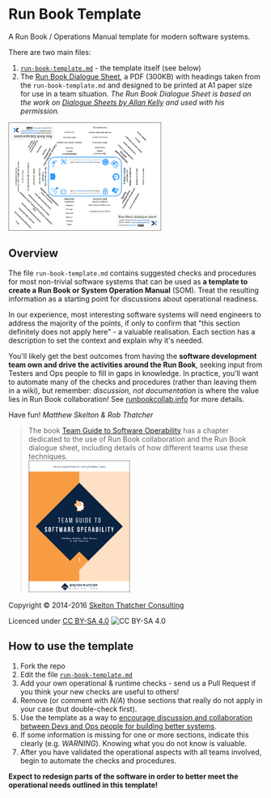 # Run Book Template

A Run Book / Operations Manual template for modern software systems.

There are two main files:

1. [`run-book-template.md`](run-book-template.md) - the template itself (see below)
2. The [Run Book Dialogue Sheet](https://github.com/SkeltonThatcher/run-book-template/releases/latest), a PDF (300KB) with headings taken from the `run-book-template.md` and designed to be printed at A1 paper size for use in a team situation. _The Run Book Dialogue Sheet is based on the work on [Dialogue Sheets by Allan Kelly](https://www.infoq.com/articles/dialogue-sheets-retrospectives) and used with his permission._

<a href="https://github.com/SkeltonThatcher/run-book-template/releases/latest">
	<img src="Run-Book-dialogue-sheet.png" title="Download a PDF of the Run Book dialogue sheet" alt="Download a PDF of the Run Book dialogue sheet" width="300px" style="border: 1px solid gray;" />
</a>

## Overview

The file `run-book-template.md` contains suggested checks and procedures for most non-trivial software systems that can be used as **a template to create a Run Book or System Operation Manual** (SOM). Treat the resulting information as a starting point for discussions about operational readiness. 

In our experience, most interesting software systems will need engineers to address the majority of the points, if only to confirm that "this section definitely does not apply here" - a valuable realisation. Each section has a description to set the context and explain why it's needed. 

You'll likely get the best outcomes from having the **software development team own and drive the activities around the Run Book**, seeking input from Testers and Ops people to fill in gaps in knowledge. In practice, you'll want to automate many of the checks and procedures (rather than leaving them in a wiki), but remember: _discussion, not documentation_ is where the value lies in Run Book collaboration!  See [runbookcollab.info](http://runbookcollab.info/) for more details.

Have fun! _Matthew Skelton & Rob Thatcher_

> The book [Team Guide to Software Operability](http://operabilitybook.com/) has a chapter dedicated to the use of Run Book collaboration and the Run Book dialogue sheet, including details of how different teams use these techniques. 
> <br/> 
> <img src="Team-Guide-to-Software-Operability.png" width="200" />

Copyright © 2014-2016 [Skelton Thatcher Consulting](https://skeltonthatcher.com/)

Licenced under [CC BY-SA 4.0](https://creativecommons.org/licenses/by-sa/4.0/) ![CC BY-SA 4.0](https://licensebuttons.net/l/by-sa/3.0/88x31.png)

##  How to use the template

1. Fork the repo
1. Edit the file [`run-book-template.md`](run-book-template.md) 
1. Add your own operational & runtime checks - send us a Pull Request if you think your new checks are useful to others!
1. Remove (or comment with _N/A_) those sections that really do not apply in your case (but double-check first).
1. Use the template as a way to [encourage discussion and collaboration between Devs and Ops people for building better systems](http://runbookcollab.info/).
1. If some information is missing for one or more sections, indicate this clearly (e.g. *WARNING*). Knowing what you do not know is valuable.
1. After you have validated the operational aspects with all teams involved, begin to automate the checks and procedures.

**Expect to redesign parts of the software in order to better meet the operational needs outlined in this template!**

